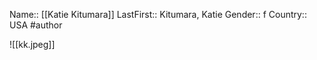 Name:: [[Katie Kitumara]]
LastFirst:: Kitumara, Katie
Gender:: f
Country:: USA
#author


![[kk.jpeg]]